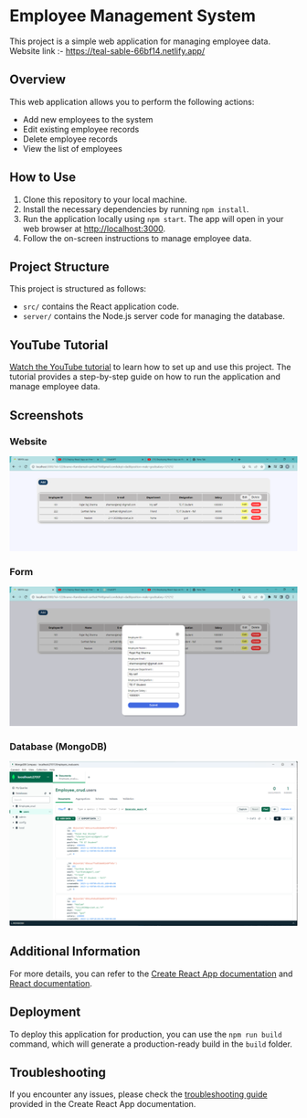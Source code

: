 # Employee Management System

This project is a simple web application for managing employee data.
Website link :- https://teal-sable-66bf14.netlify.app/

## Overview

This web application allows you to perform the following actions:

- Add new employees to the system
- Edit existing employee records
- Delete employee records
- View the list of employees

## How to Use

1. Clone this repository to your local machine.
2. Install the necessary dependencies by running `npm install`.
3. Run the application locally using `npm start`. The app will open in your web browser at [http://localhost:3000](http://localhost:3000).
4. Follow the on-screen instructions to manage employee data.

## Project Structure

This project is structured as follows:

- `src/` contains the React application code.
- `server/` contains the Node.js server code for managing the database.

## YouTube Tutorial

[Watch the YouTube tutorial](https://www.youtube.com/watch?v=P7WJbUP71uM&t=40s) to learn how to set up and use this project. The tutorial provides a step-by-step guide on how to run the application and manage employee data.

## Screenshots

### Website

![Website](client/CRUD_website.png)

### Form

![Form](client/CRUD_form.png)

### Database (MongoDB)

![Database](client/CRUD_database.png)

## Additional Information

For more details, you can refer to the [Create React App documentation](https://facebook.github.io/create-react-app/docs/getting-started) and [React documentation](https://reactjs.org/).

## Deployment

To deploy this application for production, you can use the `npm run build` command, which will generate a production-ready build in the `build` folder.
## Troubleshooting

If you encounter any issues, please check the [troubleshooting guide](https://facebook.github.io/create-react-app/docs/troubleshooting#npm-run-build-fails-to-minify) provided in the Create React App documentation.

